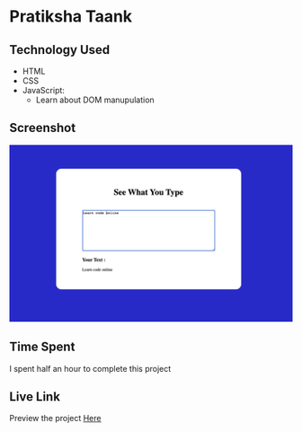 # Pratiksha Taank
## Technology Used
- HTML
- CSS
- JavaScript:
  - Learn about DOM manupulation
## Screenshot
![See what you type](./Image/See_What_You_Type.png)

## Time Spent
I spent half an hour to complete this project
## Live Link
Preview the project [Here]("seewhatyoutypejsproject.netlify.app")
